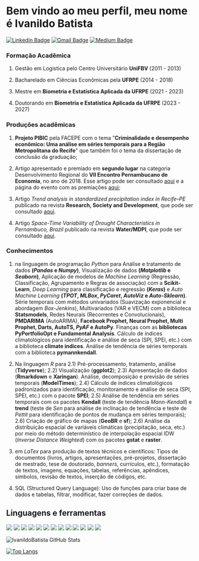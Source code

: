 # Bem vindo ao meu perfil, meu nome é Ivanildo Batista

[![Linkedin Badge](https://img.shields.io/badge/-LinkedIn-blue?style=flat-square&logo=Linkedin&logoColor=white&link=https://www.linkedin.com/in/karinnecristinapereira//)](https://www.linkedin.com/in/ivanildo-batista-da-silva-j%C3%BAnior-26201147/)
[![Gmail Badge](https://img.shields.io/badge/-Gmail-red?style=flat-square&logo=Gmail&logoColor=white&link=karinnecristinapereira@gmail.com)](ivanildo.batista13@gmail.com)
[![Medium Badge](https://img.shields.io/badge/-Medium-black?style=flat-square&logo=Medium&logoColor=white&link=https://medium.com/@ivanildo.batista13)](https://ivanildo-batista13.medium.com/)

### Formação Acadêmica

1) Gestão em Logística pelo Centro Universitário **UniFBV** (2011 - 2013)

2) Bacharelado em Ciências Econômicas pela **UFRPE** (2014 - 2018)

3) Mestre em **Biometria e Estatística Aplicada da UFRPE** (2021 - 2023)

4)  Doutorando em **Biometria e Estatística Aplicada da UFRPE** (2023 - 2027)

### Produções acadêmicas

1) **Projeto PIBIC** pela FACEPE com o tema "**Criminalidade e desempenho econômico: Uma análise em séries temporais para a Região Metropolitana do Recife**" que também foi o tema da dissertação de conclusão da graduação;

2)  Artigo apresentado e premiado em **segundo lugar** na categoria Desenvolvimento Regional do **VII Encontro Pernambucano de Economia**, no ano de 2018. Esse artigo pode ser consultado [aqui](https://coreconpe.gov.br/enpecon/viienpecon/artigos/sessao5/Criminalidade%20e%20desempenho%20econ%c3%b4mico%20Uma%20an%c3%a1lise%20em%20s%c3%a9ries%20temporais%20para%20a%20Regi%c3%a3o%20Metropolitana%20do%20Recife.pdf) e a página do evento com as premiações [aqui](https://coreconpe.gov.br/enpecon/viienpecon/index.html);

3) Artigo *Trend analysis in standardized precipitation index in Recife–PE* publicado na revista **Research, Society and Development**, que pode ser consultado [aqui](https://rsdjournal.org/index.php/rsd/article/view/17458).

4) Artigo *Space-Time Variability of Drought Characteristics in Pernambuco, Brazil* publicado na revista **Water/MDPI**, que pode ser consultado [aqui]([https://rsdjournal.org/index.php/rsd/article/view/17458](https://www.mdpi.com/2073-4441/16/11/1490?utm_campaign=releaseissue_waterutm_medium=emailutm_source=releaseissueutm_term=titlelink29)).

### Conhecimentos

1) na linguagem de programação *Python* para Análise e tratamento de dados **(*Pandas* e *Numpy*)**, Visualização de dados **(*Matplotlib* e *Seaborn*)**, 
 Aplicação de modelos de *Machine Learning* (Regressão, Classificação, Agrupamento e Regras de associação) com a **Scikit-Learn**, *Deep Learning* para classificação e regressão **(*Keras*)** e  *Auto Machine Learning* **(*TPOT*, *MLBox*, *PyCaret*, *AutoViz* e *Auto-Sklearn*)**. Série temporais com métodos univariados (Suavização exponencial e abordagem *Box-Jenkins*), Multivariados (VAR e VECM) com a biblioteca **Statsmodels**, Redes Neurais (Recorrentes e Convolucionais), **PMDARIMA** (AutoARIMA), **Facebook Prophet, Neural Prophet, Multi Prophet, Darts, AutoTS, *PyAF* e AutoPy**. Finanças com as **bibliotecas PyPortfolioOpt e Fundamental Analysis**. Cálculo de índices climatológicos para identificação e análise de seca (SPI, SPEI, etc.) com a biblioteca **climate indices**. Análise de tendência de séries temporais com a biblioteca **pymannkendall**.
 
2) Na linguagem *R* para
   2.1) Pré-processamento, tratamento, análise (**Tidyverse**);
   2.2) Visualização (**ggplot2**);
   2.3) Apresentação de dados (**Rmarkdown** e **Xaringan**). Análise, decomposição e previsão de séries temporais (**ModelTimes**);
   2.4) Cálculo de índices climatológicos padronizados para identificação, monitoramento e análise de seca (SPI, SPEI, etc.) com o pacote **SPEI**;
   2.5) Análise de tendência em séries temporais com os pacotes **Kendall** (teste de tendência *Mann-Kendall*) e **trend** (teste de *Sen* para análise de inclinação de tendência e teste de *Pettit* para identificação de pontos de mudança em séries temporais);
   2.6) Criação de gráfico de mapas (**GeoBR** e **sf**);
   2.6) Análise da distribuição espacial de variáveis climáticas (precipitação, seca, etc.) por meio do método determinístico de interpolação espacial IDW (*Inverse Distance Weighted*) com os pacotes **gstat** e **raster**.

4) em *LaTex* para produção de textos técnicos e científicos: Tipos de documentos (livros, artigos, apresentações, pré-projetos, dissertação de mestrado, tese de doutorado, *banners*, currículos, etc.), formatação de textos, imagens, equações, tabelas, referências, apêndices, símbolos, revisão de textos, inserção de códigos, etc.

5) SQL (Structured Query Language): Uso de funções para criar base de dados e tabelas, filtrar, modificar, fazer correções de dados.

## Linguagens e ferramentas

![](https://img.shields.io/badge/Python-3a4ff0?style=for-the-badge&logo=python&logoColor=white)
![](https://img.shields.io/badge/qgis-fff?style=for-the-badge&logo=qgis&logoColor=196c8c)
![](https://img.shields.io/badge/pandas-fff?style=for-the-badge&logo=pandas&logoColor=196c8c)
![](https://img.shields.io/badge/latex-fff?style=for-the-badge&logo=latex&logoColor=196c8c)
![](https://img.shields.io/badge/scikit-learn-fff?style=for-the-badge&logo=scikit-learn&logoColor=196c8c)
![](https://img.shields.io/badge/r-fff?style=for-the-badge&logo=r&logoColor=196c8c)
![](https://img.shields.io/badge/sql-fff?style=for-the-badge&logo=sql&logoColor=196c8c)
![](https://img.shields.io/badge/github-fff?style=for-the-badge&logo=github&logoColor=196c8c)
![](https://img.shields.io/badge/pycaret-fff?style=for-the-badge&logo=pycaret&logoColor=196c8c)
![](https://img.shields.io/badge/numpy-fff?style=for-the-badge&logo=numpy&logoColor=196c8c)
![](https://img.shields.io/badge/automl-fff?style=for-the-badge&logo=automl&logoColor=196c8c)
![](https://img.shields.io/badge/excel-fff?style=for-the-badge&logo=excel&logoColor=196c8c)
![](https://img.shields.io/badge/powerbi-fff?style=for-the-badge&logo=powerbi&logoColor=196c8c)

![IvanildoBatista GitHub Stats](https://github-readme-stats.vercel.app/api?username=IvanildoBatista&show_icons=False)

[![Top Langs](https://github-readme-stats.vercel.app/api/top-langs/?username=IvanildoBatista&layout=compact)](https://github.com/IvanildoBatista/github-readme-stats)
